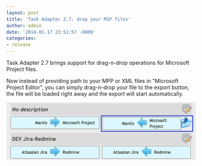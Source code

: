 ```yaml
---
layout: post
title: 'Task Adapter 2.7: drop your MSP files'
author: admin
date: '2014-01-17 23:51:57 -0800'
categories:
- release
---
```


Task Adapter 2.7 brings support for drag-n-drop operations for Microsoft Project files.

Now instead of providing path to your MPP or XML files in "Microsoft Project Editor",
you can simply drag-n-drop your file to the export button,
the file will be loaded right away and the export will start  automatically.

![Drag and drop Microsoft Project file to Task Adapter panel](/images/uploads/ta_drop.png)

